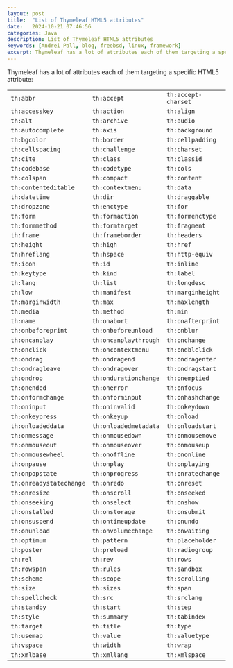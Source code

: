 ```yaml
---
layout: post
title:  "List of Thymeleaf HTML5 attributes"
date:   2024-10-21 07:46:56
categories: Java
description: List of Thymeleaf HTML5 attributes
keywords: [Andrei Pall, blog, freebsd, linux, framework]
excerpt: Thymeleaf has a lot of attributes each of them targeting a specific HTML5 attribute
---
```

<p>Thymeleaf has a lot of attributes each of them targeting a specific HTML5 attribute:</p>

<table>
<tbody>
<tr class="odd">
<td style="text-align: left;"><code>th:abbr</code></td>
<td style="text-align: left;"><code>th:accept</code></td>
<td style="text-align: left;"><code>th:accept-charset</code></td>
</tr>
<tr class="even">
<td style="text-align: left;"><code>th:accesskey</code></td>
<td style="text-align: left;"><code>th:action</code></td>
<td style="text-align: left;"><code>th:align</code></td>
</tr>
<tr class="odd">
<td style="text-align: left;"><code>th:alt</code></td>
<td style="text-align: left;"><code>th:archive</code></td>
<td style="text-align: left;"><code>th:audio</code></td>
</tr>
<tr class="even">
<td style="text-align: left;"><code>th:autocomplete</code></td>
<td style="text-align: left;"><code>th:axis</code></td>
<td style="text-align: left;"><code>th:background</code></td>
</tr>
<tr class="odd">
<td style="text-align: left;"><code>th:bgcolor</code></td>
<td style="text-align: left;"><code>th:border</code></td>
<td style="text-align: left;"><code>th:cellpadding</code></td>
</tr>
<tr class="even">
<td style="text-align: left;"><code>th:cellspacing</code></td>
<td style="text-align: left;"><code>th:challenge</code></td>
<td style="text-align: left;"><code>th:charset</code></td>
</tr>
<tr class="odd">
<td style="text-align: left;"><code>th:cite</code></td>
<td style="text-align: left;"><code>th:class</code></td>
<td style="text-align: left;"><code>th:classid</code></td>
</tr>
<tr class="even">
<td style="text-align: left;"><code>th:codebase</code></td>
<td style="text-align: left;"><code>th:codetype</code></td>
<td style="text-align: left;"><code>th:cols</code></td>
</tr>
<tr class="odd">
<td style="text-align: left;"><code>th:colspan</code></td>
<td style="text-align: left;"><code>th:compact</code></td>
<td style="text-align: left;"><code>th:content</code></td>
</tr>
<tr class="even">
<td style="text-align: left;"><code>th:contenteditable</code></td>
<td style="text-align: left;"><code>th:contextmenu</code></td>
<td style="text-align: left;"><code>th:data</code></td>
</tr>
<tr class="odd">
<td style="text-align: left;"><code>th:datetime</code></td>
<td style="text-align: left;"><code>th:dir</code></td>
<td style="text-align: left;"><code>th:draggable</code></td>
</tr>
<tr class="even">
<td style="text-align: left;"><code>th:dropzone</code></td>
<td style="text-align: left;"><code>th:enctype</code></td>
<td style="text-align: left;"><code>th:for</code></td>
</tr>
<tr class="odd">
<td style="text-align: left;"><code>th:form</code></td>
<td style="text-align: left;"><code>th:formaction</code></td>
<td style="text-align: left;"><code>th:formenctype</code></td>
</tr>
<tr class="even">
<td style="text-align: left;"><code>th:formmethod</code></td>
<td style="text-align: left;"><code>th:formtarget</code></td>
<td style="text-align: left;"><code>th:fragment</code></td>
</tr>
<tr class="odd">
<td style="text-align: left;"><code>th:frame</code></td>
<td style="text-align: left;"><code>th:frameborder</code></td>
<td style="text-align: left;"><code>th:headers</code></td>
</tr>
<tr class="even">
<td style="text-align: left;"><code>th:height</code></td>
<td style="text-align: left;"><code>th:high</code></td>
<td style="text-align: left;"><code>th:href</code></td>
</tr>
<tr class="odd">
<td style="text-align: left;"><code>th:hreflang</code></td>
<td style="text-align: left;"><code>th:hspace</code></td>
<td style="text-align: left;"><code>th:http-equiv</code></td>
</tr>
<tr class="even">
<td style="text-align: left;"><code>th:icon</code></td>
<td style="text-align: left;"><code>th:id</code></td>
<td style="text-align: left;"><code>th:inline</code></td>
</tr>
<tr class="odd">
<td style="text-align: left;"><code>th:keytype</code></td>
<td style="text-align: left;"><code>th:kind</code></td>
<td style="text-align: left;"><code>th:label</code></td>
</tr>
<tr class="even">
<td style="text-align: left;"><code>th:lang</code></td>
<td style="text-align: left;"><code>th:list</code></td>
<td style="text-align: left;"><code>th:longdesc</code></td>
</tr>
<tr class="odd">
<td style="text-align: left;"><code>th:low</code></td>
<td style="text-align: left;"><code>th:manifest</code></td>
<td style="text-align: left;"><code>th:marginheight</code></td>
</tr>
<tr class="even">
<td style="text-align: left;"><code>th:marginwidth</code></td>
<td style="text-align: left;"><code>th:max</code></td>
<td style="text-align: left;"><code>th:maxlength</code></td>
</tr>
<tr class="odd">
<td style="text-align: left;"><code>th:media</code></td>
<td style="text-align: left;"><code>th:method</code></td>
<td style="text-align: left;"><code>th:min</code></td>
</tr>
<tr class="even">
<td style="text-align: left;"><code>th:name</code></td>
<td style="text-align: left;"><code>th:onabort</code></td>
<td style="text-align: left;"><code>th:onafterprint</code></td>
</tr>
<tr class="odd">
<td style="text-align: left;"><code>th:onbeforeprint</code></td>
<td style="text-align: left;"><code>th:onbeforeunload</code></td>
<td style="text-align: left;"><code>th:onblur</code></td>
</tr>
<tr class="even">
<td style="text-align: left;"><code>th:oncanplay</code></td>
<td style="text-align: left;"><code>th:oncanplaythrough</code></td>
<td style="text-align: left;"><code>th:onchange</code></td>
</tr>
<tr class="odd">
<td style="text-align: left;"><code>th:onclick</code></td>
<td style="text-align: left;"><code>th:oncontextmenu</code></td>
<td style="text-align: left;"><code>th:ondblclick</code></td>
</tr>
<tr class="even">
<td style="text-align: left;"><code>th:ondrag</code></td>
<td style="text-align: left;"><code>th:ondragend</code></td>
<td style="text-align: left;"><code>th:ondragenter</code></td>
</tr>
<tr class="odd">
<td style="text-align: left;"><code>th:ondragleave</code></td>
<td style="text-align: left;"><code>th:ondragover</code></td>
<td style="text-align: left;"><code>th:ondragstart</code></td>
</tr>
<tr class="even">
<td style="text-align: left;"><code>th:ondrop</code></td>
<td style="text-align: left;"><code>th:ondurationchange</code></td>
<td style="text-align: left;"><code>th:onemptied</code></td>
</tr>
<tr class="odd">
<td style="text-align: left;"><code>th:onended</code></td>
<td style="text-align: left;"><code>th:onerror</code></td>
<td style="text-align: left;"><code>th:onfocus</code></td>
</tr>
<tr class="even">
<td style="text-align: left;"><code>th:onformchange</code></td>
<td style="text-align: left;"><code>th:onforminput</code></td>
<td style="text-align: left;"><code>th:onhashchange</code></td>
</tr>
<tr class="odd">
<td style="text-align: left;"><code>th:oninput</code></td>
<td style="text-align: left;"><code>th:oninvalid</code></td>
<td style="text-align: left;"><code>th:onkeydown</code></td>
</tr>
<tr class="even">
<td style="text-align: left;"><code>th:onkeypress</code></td>
<td style="text-align: left;"><code>th:onkeyup</code></td>
<td style="text-align: left;"><code>th:onload</code></td>
</tr>
<tr class="odd">
<td style="text-align: left;"><code>th:onloadeddata</code></td>
<td style="text-align: left;"><code>th:onloadedmetadata</code></td>
<td style="text-align: left;"><code>th:onloadstart</code></td>
</tr>
<tr class="even">
<td style="text-align: left;"><code>th:onmessage</code></td>
<td style="text-align: left;"><code>th:onmousedown</code></td>
<td style="text-align: left;"><code>th:onmousemove</code></td>
</tr>
<tr class="odd">
<td style="text-align: left;"><code>th:onmouseout</code></td>
<td style="text-align: left;"><code>th:onmouseover</code></td>
<td style="text-align: left;"><code>th:onmouseup</code></td>
</tr>
<tr class="even">
<td style="text-align: left;"><code>th:onmousewheel</code></td>
<td style="text-align: left;"><code>th:onoffline</code></td>
<td style="text-align: left;"><code>th:ononline</code></td>
</tr>
<tr class="odd">
<td style="text-align: left;"><code>th:onpause</code></td>
<td style="text-align: left;"><code>th:onplay</code></td>
<td style="text-align: left;"><code>th:onplaying</code></td>
</tr>
<tr class="even">
<td style="text-align: left;"><code>th:onpopstate</code></td>
<td style="text-align: left;"><code>th:onprogress</code></td>
<td style="text-align: left;"><code>th:onratechange</code></td>
</tr>
<tr class="odd">
<td style="text-align: left;"><code>th:onreadystatechange</code></td>
<td style="text-align: left;"><code>th:onredo</code></td>
<td style="text-align: left;"><code>th:onreset</code></td>
</tr>
<tr class="even">
<td style="text-align: left;"><code>th:onresize</code></td>
<td style="text-align: left;"><code>th:onscroll</code></td>
<td style="text-align: left;"><code>th:onseeked</code></td>
</tr>
<tr class="odd">
<td style="text-align: left;"><code>th:onseeking</code></td>
<td style="text-align: left;"><code>th:onselect</code></td>
<td style="text-align: left;"><code>th:onshow</code></td>
</tr>
<tr class="even">
<td style="text-align: left;"><code>th:onstalled</code></td>
<td style="text-align: left;"><code>th:onstorage</code></td>
<td style="text-align: left;"><code>th:onsubmit</code></td>
</tr>
<tr class="odd">
<td style="text-align: left;"><code>th:onsuspend</code></td>
<td style="text-align: left;"><code>th:ontimeupdate</code></td>
<td style="text-align: left;"><code>th:onundo</code></td>
</tr>
<tr class="even">
<td style="text-align: left;"><code>th:onunload</code></td>
<td style="text-align: left;"><code>th:onvolumechange</code></td>
<td style="text-align: left;"><code>th:onwaiting</code></td>
</tr>
<tr class="odd">
<td style="text-align: left;"><code>th:optimum</code></td>
<td style="text-align: left;"><code>th:pattern</code></td>
<td style="text-align: left;"><code>th:placeholder</code></td>
</tr>
<tr class="even">
<td style="text-align: left;"><code>th:poster</code></td>
<td style="text-align: left;"><code>th:preload</code></td>
<td style="text-align: left;"><code>th:radiogroup</code></td>
</tr>
<tr class="odd">
<td style="text-align: left;"><code>th:rel</code></td>
<td style="text-align: left;"><code>th:rev</code></td>
<td style="text-align: left;"><code>th:rows</code></td>
</tr>
<tr class="even">
<td style="text-align: left;"><code>th:rowspan</code></td>
<td style="text-align: left;"><code>th:rules</code></td>
<td style="text-align: left;"><code>th:sandbox</code></td>
</tr>
<tr class="odd">
<td style="text-align: left;"><code>th:scheme</code></td>
<td style="text-align: left;"><code>th:scope</code></td>
<td style="text-align: left;"><code>th:scrolling</code></td>
</tr>
<tr class="even">
<td style="text-align: left;"><code>th:size</code></td>
<td style="text-align: left;"><code>th:sizes</code></td>
<td style="text-align: left;"><code>th:span</code></td>
</tr>
<tr class="odd">
<td style="text-align: left;"><code>th:spellcheck</code></td>
<td style="text-align: left;"><code>th:src</code></td>
<td style="text-align: left;"><code>th:srclang</code></td>
</tr>
<tr class="even">
<td style="text-align: left;"><code>th:standby</code></td>
<td style="text-align: left;"><code>th:start</code></td>
<td style="text-align: left;"><code>th:step</code></td>
</tr>
<tr class="odd">
<td style="text-align: left;"><code>th:style</code></td>
<td style="text-align: left;"><code>th:summary</code></td>
<td style="text-align: left;"><code>th:tabindex</code></td>
</tr>
<tr class="even">
<td style="text-align: left;"><code>th:target</code></td>
<td style="text-align: left;"><code>th:title</code></td>
<td style="text-align: left;"><code>th:type</code></td>
</tr>
<tr class="odd">
<td style="text-align: left;"><code>th:usemap</code></td>
<td style="text-align: left;"><code>th:value</code></td>
<td style="text-align: left;"><code>th:valuetype</code></td>
</tr>
<tr class="even">
<td style="text-align: left;"><code>th:vspace</code></td>
<td style="text-align: left;"><code>th:width</code></td>
<td style="text-align: left;"><code>th:wrap</code></td>
</tr>
<tr class="odd">
<td style="text-align: left;"><code>th:xmlbase</code></td>
<td style="text-align: left;"><code>th:xmllang</code></td>
<td style="text-align: left;"><code>th:xmlspace</code></td>
</tr>
</tbody>
</table>

